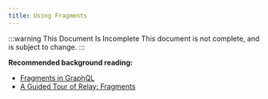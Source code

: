 ```yaml
---
title: Using Fragments
---
```


:::warning This Document Is Incomplete
This document is not complete, and is subject to change.
:::

**Recommended background reading:**

- [Fragments in GraphQL](https://graphql.org/learn/queries/#fragments)
- [A Guided Tour of Relay: Fragments](https://relay.dev/docs/en/a-guided-tour-of-relay#fragments)
